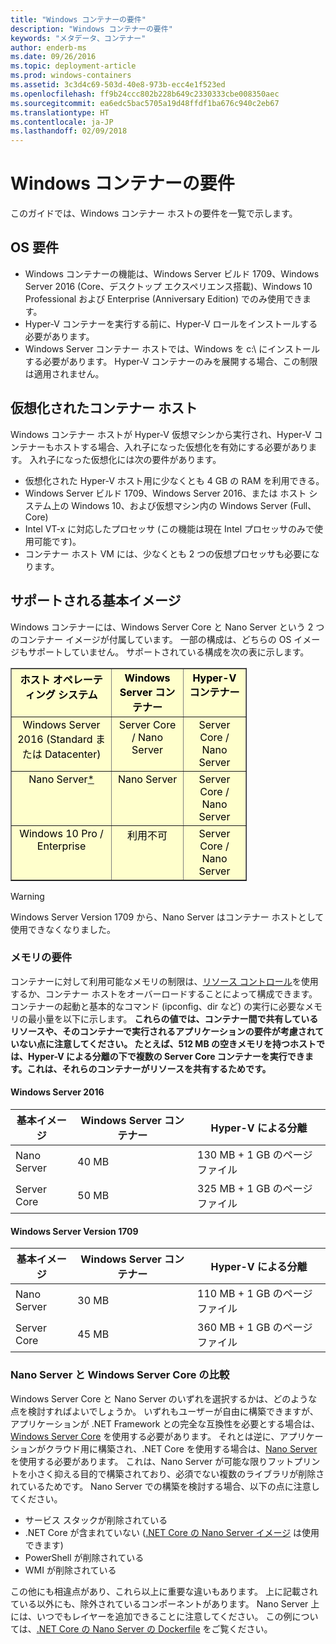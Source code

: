 ```yaml
---
title: "Windows コンテナーの要件"
description: "Windows コンテナーの要件"
keywords: "メタデータ、コンテナー"
author: enderb-ms
ms.date: 09/26/2016
ms.topic: deployment-article
ms.prod: windows-containers
ms.assetid: 3c3d4c69-503d-40e8-973b-ecc4e1f523ed
ms.openlocfilehash: ff9b24ccc802b228b649c2330333cbe008350aec
ms.sourcegitcommit: ea6edc5bac5705a19d48ffdf1ba676c940c2eb67
ms.translationtype: HT
ms.contentlocale: ja-JP
ms.lasthandoff: 02/09/2018
---
```

# <a name="windows-container-requirements"></a>Windows コンテナーの要件

このガイドでは、Windows コンテナー ホストの要件を一覧で示します。

## <a name="os-requirements"></a>OS 要件

- Windows コンテナーの機能は、Windows Server ビルド 1709、Windows Server 2016 (Core、デスクトップ エクスペリエンス搭載)、Windows 10 Professional および Enterprise (Anniversary Edition) でのみ使用できます。
- Hyper-V コンテナーを実行する前に、Hyper-V ロールをインストールする必要があります。
- Windows Server コンテナー ホストでは、Windows を c:\ にインストールする必要があります。 Hyper-V コンテナーのみを展開する場合、この制限は適用されません。

## <a name="virtualized-container-hosts"></a>仮想化されたコンテナー ホスト

Windows コンテナー ホストが Hyper-V 仮想マシンから実行され、Hyper-V コンテナーもホストする場合、入れ子になった仮想化を有効にする必要があります。 入れ子になった仮想化には次の要件があります。

- 仮想化された Hyper-V ホスト用に少なくとも 4 GB の RAM を利用できる。
- Windows Server ビルド 1709、Windows Server 2016、または ホスト システム上の Windows 10、および仮想マシン内の Windows Server (Full、Core)
- Intel VT-x に対応したプロセッサ (この機能は現在 Intel プロセッサのみで使用可能です)。
- コンテナー ホスト VM には、少なくとも 2 つの仮想プロセッサも必要になります。

## <a name="supported-base-images"></a>サポートされる基本イメージ

Windows コンテナーには、Windows Server Core と Nano Server という 2 つのコンテナー イメージが付属しています。 一部の構成は、どちらの OS イメージもサポートしていません。 サポートされている構成を次の表に示します。

<table border="1" style="background-color:FFFFCC;border-collapse:collapse;border:1px solid FFCC00;color:000000;width:75%" cellpadding="5" cellspacing="5">
<thead>
<tr valign="top">
<th><center>ホスト オペレーティング システム</center></th>
<th><center>Windows Server コンテナー</center></th>
<th><center>Hyper-V コンテナー</center></th>
</tr>
</thead>
<tbody>
<tr valign="top">
<td><center>Windows Server 2016 (Standard または Datacenter)</center></td>
<td><center>Server Core / Nano Server</center></td>
<td><center>Server Core / Nano Server</center></td>
</tr>
<tr valign="top">
<td><center>Nano Server<a href="#warn-1">*</a></center></td>
<td><center> Nano Server</center></td>
<td><center>Server Core / Nano Server</center></td>
</tr>
<tr valign="top">
<td><center>Windows 10 Pro / Enterprise</center></td>
<td><center>利用不可</center></td>
<td><center>Server Core / Nano Server</center></td>
</tr>
</tbody>
</table>

> [!Warning]  
> <span id="warn-1">Windows Server Version 1709 から、Nano Server はコンテナー ホストとして使用できなくなりました。</span>


### <a name="memory-requirements"></a>メモリの要件
コンテナーに対して利用可能なメモリの制限は、[リソース コントロール](https://docs.microsoft.com/en-us/virtualization/windowscontainers/manage-containers/resource-controls)を使用するか、コンテナー ホストをオーバーロードすることによって構成できます。  コンテナーの起動と基本的なコマンド (ipconfig、dir など) の実行に必要なメモリの最小量を以下に示します。  __これらの値では、コンテナー間で共有しているリソースや、そのコンテナーで実行されるアプリケーションの要件が考慮されていない点に注意してください。  たとえば、512 MB の空きメモリを持つホストでは、Hyper-V による分離の下で複数の Server Core コンテナーを実行できます。これは、それらのコンテナーがリソースを共有するためです。__

#### <a name="windows-server-2016"></a>Windows Server 2016
| 基本イメージ  | Windows Server コンテナー | Hyper-V による分離    |
| ----------- | ------------------------ | -------------------- |
| Nano Server | 40 MB                     | 130 MB + 1 GB のページファイル |
| Server Core | 50 MB                     | 325 MB + 1 GB のページファイル |

#### <a name="windows-server-version-1709"></a>Windows Server Version 1709
| 基本イメージ  | Windows Server コンテナー | Hyper-V による分離    |
| ----------- | ------------------------ | -------------------- |
| Nano Server | 30 MB                     | 110 MB + 1 GB のページファイル |
| Server Core | 45 MB                     | 360 MB + 1 GB のページファイル |


### <a name="nano-server-vs-windows-server-core"></a>Nano Server と Windows Server Core の比較

Windows Server Core と Nano Server のいずれを選択するかは、どのような点を検討すればよいでしょうか。 いずれもユーザーが自由に構築できますが、アプリケーションが .NET Framework との完全な互換性を必要とする場合は、[Windows Server Core](https://hub.docker.com/r/microsoft/windowsservercore/) を使用する必要があります。 それとは逆に、アプリケーションがクラウド用に構築され、.NET Core を使用する場合は、[Nano Server](https://hub.docker.com/r/microsoft/nanoserver/)を使用する必要があります。 これは、Nano Server が可能な限りフットプリントを小さく抑える目的で構築されており、必須でない複数のライブラリが削除されているためです。 Nano Server での構築を検討する場合、以下の点に注意してください。

- サービス スタックが削除されている
- .NET Core が含まれていない ([.NET Core の Nano Server イメージ](https://hub.docker.com/r/microsoft/dotnet/) は使用できます)
- PowerShell が削除されている
- WMI が削除されている

この他にも相違点があり、これら以上に重要な違いもあります。 上に記載されている以外にも、除外されているコンポーネントがあります。 Nano Server 上には、いつでもレイヤーを追加できることに注意してください。 この例については、[.NET Core の Nano Server の Dockerfile](https://github.com/dotnet/dotnet-docker/blob/master/2.0/sdk/nanoserver/amd64/Dockerfile) をご覧ください。

